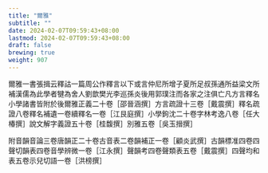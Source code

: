 ```yaml
---
title: "爾雅"
subtitle: ""
date: 2024-02-07T09:59:43+08:00
lastmod: 2024-02-07T09:59:43+08:00
draft: false
brewing: true
weight: 907
---
```



爾雅一書張揖云釋詁一篇周公作釋言以下或言仲尼所增子夏所足叔孫通所益梁文所補漢儒為此學者犍為舍人劉歆樊光李巡孫炎後用郭璞注而各家之注俱亡凡方言釋名小學諸書皆附於後爾雅正義二十卷［邵晉涵撰］方言疏證十三卷［戴震撰］釋名疏證八卷釋名補遺一卷續釋名一卷［江艮庭撰］小學鉤沈二十卷字林考逸八卷［任大椿撰］說文解字義證五十卷［桂馥撰］別雅五卷［吳玉搢撰］

附音韻音論三卷唐韻正二十卷古音表二卷韻補正一卷［顧炎武撰］古韻標准四卷四聲切韻表四卷音學辨微一卷［江永撰］聲韻考四卷聲類表五卷［戴震撰］四聲均和表五卷示兒切語一卷［洪榜撰］